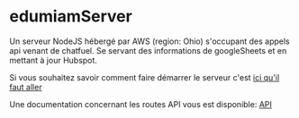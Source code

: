 # edumiamServer
Un serveur NodeJS hébergé par AWS (region: Ohio) s'occupant des appels api venant de chatfuel. Se servant des informations de googleSheets et en mettant à jour Hubspot.

Si vous souhaitez savoir comment faire démarrer le serveur c'est [ici qu'il faut aller](Docs/Start.md)

Une documentation concernant les routes API vous est disponible:
[API](Docs/API.md)

